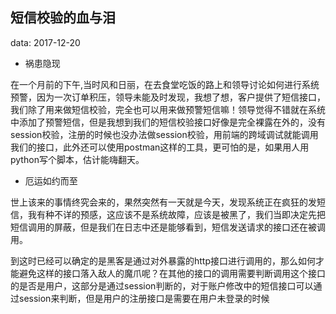 ## 短信校验的血与泪

data: 2017-12-20

- 祸患隐现

在一个月前的下午,当时风和日丽，在去食堂吃饭的路上和领导讨论如何进行系统预警，因为一次订单积压，领导未能及时发现，我想了想，客户提供了短信接口，我们除了用来做短信校验，完全也可以用来做预警短信嘛！领导觉得不错就在系统中添加了预警短信，但是我想到我们的短信校验接口好像是完全裸露在外的，没有session校验，注册的时候也没办法做session校验，用前端的跨域调试就能调用我们的接口，此外还可以使用postman这样的工具，更可怕的是，如果用人用python写个脚本，估计能嗨翻天。

- 厄运如约而至

世上该来的事情终究会来的，果然突然有一天就是今天，发现系统正在疯狂的发短信，我有种不详的预感，这应该不是系统故障，应该是被黑了，我们当即决定先把短信调用的屏蔽，但是我们在日志中还是能够看到，短信发送请求的接口还在被调用。

到这时已经可以确定的是黑客是通过对外暴露的http接口进行调用的，那么如何才能避免这样的接口落入敌人的魔爪呢？在其他的接口的调用需要判断调用这个接口的是否是用户，这部分是通过session判断的，对于账户修改中的短信接口可以通过session来判断，但是用户的注册接口是需要在用户未登录的时候

